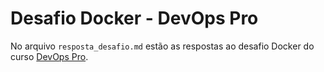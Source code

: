 # Desafio Docker - DevOps Pro

No arquivo `resposta_desafio.md` estão as respostas ao desafio Docker do curso [DevOps Pro](https://devopspro.com.br/).
